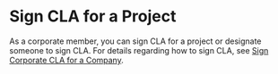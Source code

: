 # Sign CLA for a Project

As a corporate member, you can sign CLA for a project or designate someone to sign CLA. For details regarding how to sign CLA, see [Sign Corporate CLA for a Company](../../easycla/corporate-cla-manager-designee-or-initial-cla-manager/sign-corporate-cla-for-a-company.md).

